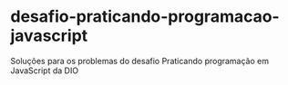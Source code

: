 # desafio-praticando-programacao-javascript
Soluções para os problemas do desafio Praticando programação em JavaScript da DIO
